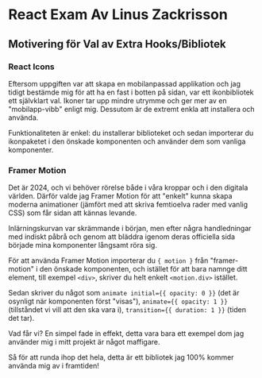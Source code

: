 # React Exam Av Linus Zackrisson

## Motivering för Val av Extra Hooks/Bibliotek

### React Icons

Eftersom uppgiften var att skapa en mobilanpassad applikation och jag tidigt bestämde mig för att ha en fast i botten på sidan, var ett ikonbibliotek ett självklart val. Ikoner tar upp mindre utrymme och ger mer av en "mobilapp-vibb" enligt mig. Dessutom är de extremt enkla att installera och använda.

Funktionaliteten är enkel: du installerar biblioteket och sedan importerar du ikonpaketet i den önskade komponenten och använder dem som vanliga komponenter.

### Framer Motion

Det är 2024, och vi behöver rörelse både i våra kroppar och i den digitala världen. Därför valde jag Framer Motion för att "enkelt" kunna skapa moderna animationer (jämfört med att skriva femtioelva rader med vanlig CSS) som får sidan att kännas levande.

Inlärningskurvan var skrämmande i början, men efter några handledningar med indiskt påbrå och genom att bläddra igenom deras officiella sida började mina komponenter långsamt röra sig. 

För att använda Framer Motion importerar du `{ motion }` från "framer-motion" i den önskade komponenten, och istället för att bara namnge ditt element, till exempel `<div>`, skriver du helt enkelt `<motion.div>` istället.

Sedan skriver du något som `animate initial={{ opacity: 0 }}` (det är osynligt när komponenten först "visas"), `animate={{ opacity: 1 }}` (tillståndet vi vill att den ska vara i), `transition={{ duration: 1 }}` (tiden det tar).

Vad får vi? En simpel fade in effekt, detta vara bara ett exempel dom jag använder mig i mitt projekt är något maffigare. 

Så för att runda ihop det hela, detta är ett bibliotek jag 100% kommer använda mig av i framtiden!





